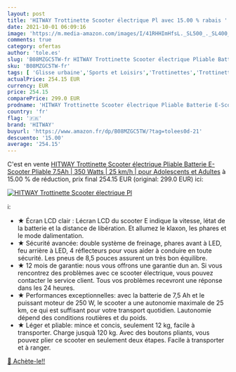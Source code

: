 ```yaml
---
layout: post
title: 'HITWAY Trottinette Scooter électrique Pl avec 15.00 % rabais '
date: 2021-10-01 06:09:16
image: 'https://m.media-amazon.com/images/I/41RHHImHfsL._SL500_._SL400_.jpg'
comments: true
category: ofertas
author: 'tole.es'
slug: 'B08MZGC5TW-fr HITWAY Trottinette Scooter électrique Pliable Batterie...'
sku: 'B08MZGC5TW-fr'
tags: [ 'Glisse urbaine','Sports et Loisirs','Trottinettes','Trottinettes et équipement','Trottinettes électriques','Vêtements et équipement de sport','hitway', ]
actualPrice: 254.15 EUR
currency: EUR
price: 254.15
comparePrice: 299.0 EUR
prodname: 'HITWAY Trottinette Scooter électrique Pliable Batterie E-Scooter Pliable 7.5Ah | 350 Watts | 25 km/h | pour Adolescents et Adultes'
country: 'fr'
flag: '🇫🇷'
brand: 'HITWAY'
buyurl: 'https://www.amazon.fr/dp/B08MZGC5TW/?tag=tolees0d-21'
descuento: '15.00'
average: '254.15'
---
```


C'est en vente [HITWAY Trottinette Scooter électrique Pliable Batterie E-Scooter Pliable 7.5Ah | 350 Watts | 25 km/h | pour Adolescents et Adultes](https://www.amazon.fr/dp/B08MZGC5TW/?tag=tolees0d-21)  à  15.00 % de réduction, prix final  254.15 EUR (original: 299.0 EUR) ici:

[![HITWAY Trottinette Scooter électrique Pl](https://m.media-amazon.com/images/I/41RHHImHfsL._SL500_._SL400_.jpg)](https://www.amazon.fr/dp/B08MZGC5TW/?tag=tolees0d-21)

ℹ️:

- ★ Écran LCD clair : Lécran LCD du scooter E indique la vitesse, létat de la batterie et la distance de libération. Et allumez le klaxon, les phares et le mode dalimentation.
- ★ Sécurité avancée: double système de freinage, phares avant à LED, feu arrière à LED, 4 réflecteurs pour vous aider à conduire en toute sécurité. Les pneus de 8,5 pouces assurent un très bon équilibre.
- ★ 12 mois de garantie: nous vous offrons une garantie dun an. Si vous rencontrez des problèmes avec ce scooter électrique, vous pouvez contacter le service client. Tous vos problèmes recevront une réponse dans les 24 heures.
- ★ Performances exceptionnelles: avec la batterie de 7,5 Ah et le puissant moteur de 250 W, le scooter a une autonomie maximale de 25 km, ce qui est suffisant pour votre transport quotidien. Lautonomie dépend des conditions routières et du poids.
- ★ Léger et pliable: mince et concis, seulement 12 kg, facile à transporter. Charge jusquà 120 kg. Avec des boutons pliants, vous pouvez plier ce scooter en seulement deux étapes. Facile à transporter et à ranger.

[🛒 Achète-le!!](https://www.amazon.fr/dp/B08MZGC5TW/?tag=tolees0d-21)
